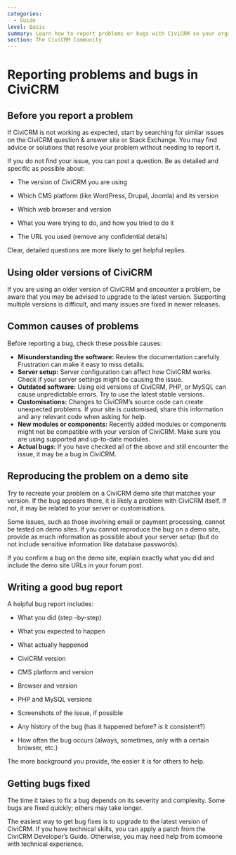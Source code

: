 ```yaml
---
categories:
  - Guide
level: Basic
summary: Learn how to report problems or bugs with CiviCRM so your organisation can get effective help and contribute to improving the software.
section: The CiviCRM Community
---
```


# Reporting problems and bugs in CiviCRM

## Before you report a problem

If CiviCRM is not working as expected, start by searching for similar issues on the CiviCRM question & answer site or Stack Exchange. You may find advice or solutions that resolve your problem without needing to report it.

If you do not find your issue, you can post a question. Be as detailed and specific as possible about:

- The version of CiviCRM you are using

- Which CMS platform (like WordPress, Drupal, Joomla) and its version

- Which web browser and version

- What you were trying to do, and how you tried to do it

- The URL you used (remove any confidential details)

Clear, detailed questions are more likely to get helpful replies.

## Using older versions of CiviCRM

If you are using an older version of CiviCRM and encounter a problem, be aware that you may be advised to upgrade to the latest version. Supporting multiple versions is difficult, and many issues are fixed in newer releases.

## Common causes of problems

Before reporting a bug, check these possible causes:

- **Misunderstanding the software:** Review the documentation carefully. Frustration can make it easy to miss details.
- **Server setup:** Server configuration can affect how CiviCRM works. Check if your server settings might be causing the issue.
- **Outdated software:** Using old versions of CiviCRM, PHP, or MySQL can cause unpredictable errors. Try to use the latest stable versions.
- **Customisations:** Changes to CiviCRM’s source code can create unexpected problems. If your site is customised, share this information and any relevant code when asking for help.
- **New modules or components:** Recently added modules or components might not be compatible with your version of CiviCRM. Make sure you are using supported and up-to-date modules.
- **Actual bugs:** If you have checked all of the above and still encounter the issue, it may be a bug in CiviCRM.

## Reproducing the problem on a demo site

Try to recreate your problem on a CiviCRM demo site that matches your version. If the bug appears there, it is likely a problem with CiviCRM itself. If not, it may be related to your server or customisations.

Some issues, such as those involving email or payment processing, cannot be tested on demo sites. If you cannot reproduce the bug on a demo site, provide as much information as possible about your server setup (but do not include sensitive information like database passwords).

If you confirm a bug on the demo site, explain exactly what you did and include the demo site URLs in your forum post.

## Writing a good bug report

A helpful bug report includes:

- What you did (step
-by-step)

- What you expected to happen

- What actually happened

- CiviCRM version

- CMS platform and version

- Browser and version

- PHP and MySQL versions

- Screenshots of the issue, if possible

- Any history of the bug (has it happened before? is it consistent?)

- How often the bug occurs (always, sometimes, only with a certain browser, etc.)

The more background you provide, the easier it is for others to help.

## Getting bugs fixed

The time it takes to fix a bug depends on its severity and complexity. Some bugs are fixed quickly; others may take longer.

The easiest way to get bug fixes is to upgrade to the latest version of CiviCRM. If you have technical skills, you can apply a patch from the CiviCRM Developer’s Guide. Otherwise, you may need help from someone with technical experience.

<!--
Source: https://docs.civicrm.org/user/en/latest/the
-civicrm-community/bug-reporting/ -->

<!--
This is a Guide because it gives step
-by-step actions to take when reporting problems and bugs, focusing on practical steps rather than background or exhaustive reference. The content is appropriate for basic users who are learning how to interact with the community and get support. -->
